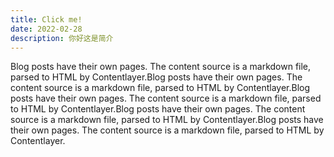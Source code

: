 ```yaml
---
title: Click me!
date: 2022-02-28
description: 你好这是简介
---
```


Blog posts have their own pages. The content source is a markdown file, parsed to HTML by Contentlayer.Blog posts have their own pages. The content source is a markdown file, parsed to HTML by Contentlayer.Blog posts have their own pages. The content source is a markdown file, parsed to HTML by Contentlayer.Blog posts have their own pages. The content source is a markdown file, parsed to HTML by Contentlayer.Blog posts have their own pages. The content source is a markdown file, parsed to HTML by Contentlayer.
